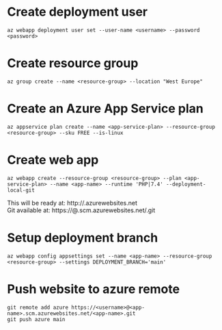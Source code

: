 # Create deployment user
```
az webapp deployment user set --user-name <username> --password <password>
```

# Create resource group
```
az group create --name <resource-group> --location "West Europe"
```

# Create an Azure App Service plan
```
az appservice plan create --name <app-service-plan> --resource-group <resource-group> --sku FREE --is-linux
```

# Create web app
```
az webapp create --resource-group <resource-group> --plan <app-service-plan> --name <app-name> --runtime 'PHP|7.4' --deployment-local-git
```
This will be ready at: http://<app-name>.azurewebsites.net  
Git available at: https://<username>@<app-name>.scm.azurewebsites.net/<app-name>.git

# Setup deployment branch
```
az webapp config appsettings set --name <app-name> --resource-group <resource-group> --settings DEPLOYMENT_BRANCH='main'
```

# Push website to azure remote
```
git remote add azure https://<username>@<app-name>.scm.azurewebsites.net/<app-name>.git
git push azure main
```

